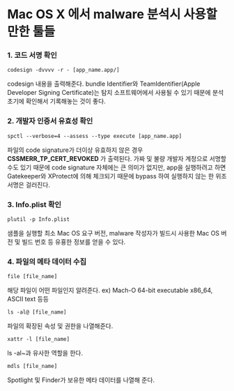 Mac OS X 에서 malware 분석시 사용할만한 툴들
=====================================

### 1. 코드 서명 확인
~~~
codesign -dvvvv -r - [app_name.app/]
~~~
codesign 내용을 출력해준다.
bundle Identifier와 TeamIdentifier(Apple Developer Signing Certificate)는 탐지 소프트웨어에서 사용될 수 있기 때문에 분석 초기에 확인해서 기록해놓는 것이 좋다.


### 2. 개발자 인증서 유효성 확인
~~~
spctl --verbose=4 --assess --type execute [app_name.app]
~~~
파일의 code signature가 더이상 유효하지 않은 경우 **CSSMERR_TP_CERT_REVOKED** 가 출력된다.
가짜 및 불량 개발자 계정으로 서명할 수도 있기 때문에 code signature 자체에는 큰 의미가 없지만, app을 실행하려고 하면 Gatekeeper와 XProtect에 의해 체크되기 때문에 bypass 하여 실행하지 않는 한 위조 서명은 걸러진다.


### 3. Info.plist 확인
~~~
plutil -p Info.plist
~~~
샘플을 실행할 최소 Mac OS 요구 버전, malware 작성자가 빌드시 사용한 Mac OS 버전 및 빌드 번호 등 유횽한 정보를 얻을 수 있다.


### 4. 파일의 메타 데이터 수집
~~~
file [file_name]
~~~
해당 파일이 어떤 파일인지 알려준다.
ex) Mach-O 64-bit executable x86_64, ASCII text 등등

~~~
ls -al@ [file_name]
~~~
파일의 확장된 속성 및 권한을 나열해준다.

~~~
xattr -l [file_name]
~~~
ls -al~과 유사한 역할을 한다.

~~~
mdls [file_name]
~~~
Spotlight 및 Finder가 보유한 메타 데이터를 나열해 준다. 
